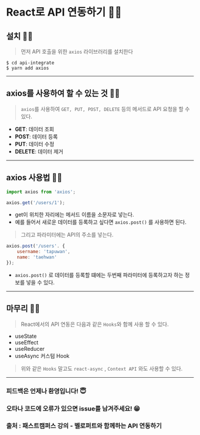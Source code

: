 # React로 API 연동하기 🐱‍🐉

## 설치 🐱‍🐉
> 먼저 API 호출을 위한 `axios` 라이브러리를 설치한다

```
$ cd api-integrate
$ yarn add axios
```
---

## axios를 사용하여 할 수 있는 것 🐱‍🐉
 > `axios`를 사용하여 `GET, PUT, POST, DELETE` 등의 메서드로 API 요청을 할 수 있다.

- **GET**: 데이터 조회
- **POST**: 데이터 등록
- **PUT**: 데이터 수정
- **DELETE**: 데이터 제거
---

## axios 사용법 🐱‍🐉
```javascript
import axios from 'axios';

axios.get('/users/1');
```
- get이 위치한 자리에는 메서드 이름을 소문자로 넣는다.
- 예를 들어서 새로운 데이터를 등록하고 싶다면 `axios.post()` 를 사용하면 된다. 

> 그리고 파라미터에는 API의 주소를 넣는다.
```javascript
axios.post('/users'. {
    username: 'tapuwan',
    name: 'taehwan'
});
```
- `axios.post()` 로 데이터를 등록할 떄에는 두번째 파라미터에 등록하고자 하는 정보를 넣을 수 있다.

---

## 마무리 🐱‍🐉
> React에서의 API 연동은 다음과 같은 `Hooks`와 함께 사용 할 수 있다.
- useState
- useEffect
- useReducer
- useAsync 커스텀 Hook
> 위와 같은 `Hooks` 말고도 `react-async` , `Context API` 와도 사용할 수 있다.

--- 

### 피드백은 언제나 환영입니다! 😇
### 오타나 코드에 오류가 있으면 issue를 남겨주세요! 😁
### 출처 : 패스트캠퍼스 강의 - 벨로퍼트와 함께하는 API 연동하기